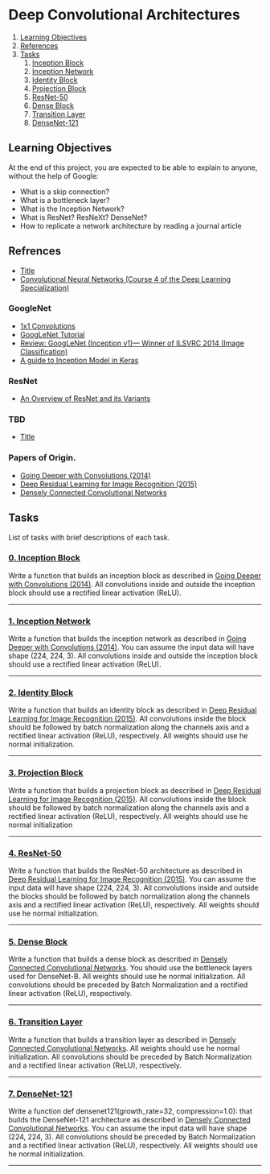 # Deep Convolutional Architectures

1. [Learning Objectives](#learning-objectives)
2. [References](#references)
3. [Tasks](#tasks)
	1. [Inception Block](#0-inception-block)
	2. [Inception Network](#1-inception-network)
	3. [Identity Block](#2-identity-block)
	4. [Projection Block](#3-projection-block)
	5. [ResNet-50](#4-resnet-50)
	6. [Dense Block](#5-dense-block)
	7. [Transition Layer](#6-transition-layer)
	8. [DenseNet-121](#7-densenet-121)

## Learning Objectives

At the end of this project, you are expected to be able to explain to anyone, without the help of Google:

* What is a skip connection?
* What is a bottleneck layer?
* What is the Inception Network?
* What is ResNet? ResNeXt? DenseNet?
* How to replicate a network architecture by reading a journal article

## Refrences

* [Title](www.url.com "Title")
* [Convolutional Neural Networks (Course 4 of the Deep Learning Specialization)](https://www.youtube.com/playlist?list=PLkDaE6sCZn6Gl29AoE31iwdVwSG-KnDzF "Convolutional Neural Networks (Course 4 of the Deep Learning Specialization)")

### GoogleNet

* [1x1 Convolutions](https://www.youtube.com/watch?v=SIpcirNNGAk "1x1 Convolutions")
* [GoogLeNet Tutorial](https://www.youtube.com/watch?v=_XF7N6rp9Jw "GoogLeNet Tutorial")
* [Review: GoogLeNet (Inception v1)— Winner of ILSVRC 2014 (Image Classification)](https://medium.com/coinmonks/paper-review-of-googlenet-inception-v1-winner-of-ilsvlc-2014-image-classification-c2b3565a64e7 "Review: GoogLeNet (Inception v1)— Winner of ILSVRC 2014 (Image Classification)")
* [A guide to Inception Model in Keras](https://maelfabien.github.io/deeplearning/inception/# "A guide to Inception Model in Keras")

### ResNet

* [An Overview of ResNet and its Variants](https://towardsdatascience.com/an-overview-of-resnet-and-its-variants-5281e2f56035 "An Overview of ResNet and its Variants")

### TBD

* [Title](www.url.com "Title")

### Papers of Origin.

* [Going Deeper with Convolutions (2014)](https://arxiv.org/pdf/1409.4842.pdf "Going Deeper with Convolutions (2014)")
* [Deep Residual Learning for Image Recognition (2015)](https://arxiv.org/pdf/1512.03385.pdf "Deep Residual Learning for Image Recognition (2015)")
* [Densely Connected Convolutional Networks](https://arxiv.org/pdf/1608.06993.pdf "Densely Connected Convolutional Networks")

## Tasks

List of tasks with brief descriptions of each task.

### [0. Inception Block](https://github.com/BenDoschGit/holbertonschool-machine_learning/blob/main/supervised_learning/0x08-deep_cnns/0-inception_block.py "0. Inception Block")

Write a function that builds an inception block as described in [Going Deeper with Convolutions (2014)](https://arxiv.org/pdf/1409.4842.pdf). All convolutions inside and outside the inception block should use a rectified linear activation (ReLU).

---

### [1. Inception Network](https://github.com/BenDoschGit/holbertonschool-machine_learning/blob/main/supervised_learning/0x08-deep_cnns/1-inception_network.py "1. Inception Network")

Write a function that builds the inception network as described in [Going Deeper with Convolutions (2014)](https://arxiv.org/pdf/1409.4842.pdf). You can assume the input data will have shape (224, 224, 3). All convolutions inside and outside the inception block should use a rectified linear activation (ReLU).

---

### [2. Identity Block](https://github.com/BenDoschGit/holbertonschool-machine_learning/blob/main/supervised_learning/0x08-deep_cnns/2-identityblock.py "2. Identity Block")

Write a function that builds an identity block as described in [Deep Residual Learning for Image Recognition (2015)](https://arxiv.org/pdf/1512.03385.pdf). All convolutions inside the block should be followed by batch normalization along the channels axis and a rectified linear activation (ReLU), respectively. All weights should use he normal initialization.

---

### [3. Projection Block](https://github.com/BenDoschGit/holbertonschool-machine_learning/blob/main/supervised_learning/0x08-deep_cnns/3-projection_block.py "3. Projection Block")

Write a function that builds a projection block as described in [Deep Residual Learning for Image Recognition (2015)](https://arxiv.org/pdf/1512.03385.pdf). All convolutions inside the block should be followed by batch normalization along the channels axis and a rectified linear activation (ReLU), respectively. All weights should use he normal initialization

---

### [4. ResNet-50](https://github.com/BenDoschGit/holbertonschool-machine_learning/blob/main/supervised_learning/0x08-deep_cnns/4-resnet50.py "4. ResNet-50")

Write a function that builds the ResNet-50 architecture as described in [Deep Residual Learning for Image Recognition (2015)](https://arxiv.org/pdf/1512.03385.pdf). You can assume the input data will have shape (224, 224, 3). All convolutions inside and outside the blocks should be followed by batch normalization along the channels axis and a rectified linear activation (ReLU), respectively. All weights should use he normal initialization.

---

### [5. Dense Block](https://github.com/BenDoschGit/holbertonschool-machine_learning/blob/main/supervised_learning/0x08-deep_cnns/5-dense_block.py "5. Dense Block")

Write a function that builds a dense block as described in [Densely Connected Convolutional Networks](https://arxiv.org/pdf/1608.06993.pdf). You should use the bottleneck layers used for DenseNet-B. All weights should use he normal initialization. All convolutions should be preceded by Batch Normalization and a rectified linear activation (ReLU), respectively.

---

### [6. Transition Layer](https://github.com/BenDoschGit/holbertonschool-machine_learning/blob/main/supervised_learning/0x08-deep_cnns/6-transition_layer.py "6. Transition Layer")

Write a function that builds a transition layer as described in [Densely Connected Convolutional Networks](https://arxiv.org/pdf/1608.06993.pdf). All weights should use he normal initialization. All convolutions should be preceded by Batch Normalization and a rectified linear activation (ReLU), respectively.

---

### [7. DenseNet-121](https://github.com/BenDoschGit/holbertonschool-machine_learning/blob/main/supervised_learning/0x08-deep_cnns/7-densenet121.py "7. DenseNet-121")

Write a function def densenet121(growth_rate=32, compression=1.0): that builds the DenseNet-121 architecture as described in [Densely Connected Convolutional Networks](https://arxiv.org/pdf/1608.06993.pdf). You can assume the input data will have shape (224, 224, 3). All convolutions should be preceded by Batch Normalization and a rectified linear activation (ReLU), respectively. All weights should use he normal initialization.

---
